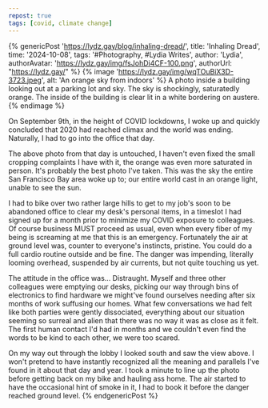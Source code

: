 ```yaml
---
repost: true
tags: [covid, climate change]
---
```


{% genericPost 'https://lydz.gay/blog/inhaling-dread/',
    title: 'Inhaling Dread',
    time: '2024-10-08',
    tags: '#Photography, #Lydia Writes',
    author: 'Lydia',
    authorAvatar: 'https://lydz.gay/img/fsJohDi4CF-100.png',
    authorUrl: "https://lydz.gay/" %}
  {% image 'https://lydz.gay/img/wqTOuBiX3D-3723.jpeg', alt: 'An orange sky from indoors' %}
    A photo inside a building looking out at a parking lot and sky. The sky is shockingly, saturatedly orange. The inside of the building is clear lit in a white bordering on austere.
  {% endimage %}

  <p>On September 9th, in the height of COVID lockdowns, I woke up and quickly concluded that 2020 had reached climax and the world was ending. Naturally, I had to go into the office that day.
  <p>The above photo from that day is untouched, I haven't even fixed the small cropping complaints I have with it, the orange was even more saturated in person. It's probably the best photo I've taken. This was the sky the entire San Francisco Bay area woke up to; our entire world cast in an orange light, unable to see the sun.
  <p>I had to bike over two rather large hills to get to my job's soon to be abandoned office to clear my desk's personal items, in a timeslot I had signed up for a month prior to minimize my COVID exposure to colleagues. Of course business MUST proceed as usual, even when every fiber of my being is screaming at me that this is an emergency. Fortunately the air at ground level was, counter to everyone's instincts, pristine. You could do a full cardio routine outside and be fine. The danger was impending, literally looming overhead, suspended by air currents, but not quite touching us yet.

  <p>The attitude in the office was... Distraught. Myself and three other colleagues were emptying our desks, picking our way through bins of electronics to find hardware we might've found ourselves needing after six months of work suffusing our homes. What few conversations we had felt like both parties were gently dissociated, everything about our situation seeming so surreal and alien that there was no way it was as close as it felt. The first human contact I'd had in months and we couldn't even find the words to be kind to each other, we were too scared.

  <p>On my way out through the lobby I looked south and saw the view above. I won't pretend to have instantly recognized all the meaning and parallels I've found in it about that day and year. I took a minute to line up the photo before getting back on my bike and hauling ass home. The air started to have the occasional hint of smoke in it, I had to book it before the danger reached ground level.
{% endgenericPost %}
